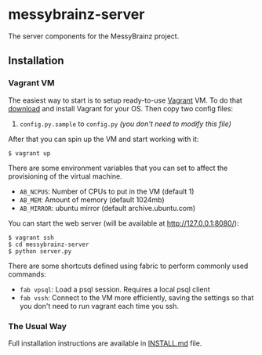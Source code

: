 messybrainz-server
==================

The server components for the MessyBrainz project.

## Installation

### Vagrant VM

The easiest way to start is to setup ready-to-use [Vagrant](https://www.vagrantup.com/)
VM. To do that [download](https://www.vagrantup.com/downloads.html) and install
Vagrant for your OS. Then copy two config files:

1. `config.py.sample` to `config.py` *(you don't need to modify this file)*

After that you can spin up the VM and start working with it:

    $ vagrant up

There are some environment variables that you can set to affect the
provisioning of the virtual machine.

 * `AB_NCPUS`: Number of CPUs to put in the VM (default 1)
 * `AB_MEM`:   Amount of memory (default 1024mb)
 * `AB_MIRROR`: ubuntu mirror (default archive.ubuntu.com)

You can start the web server (will be available at http://127.0.0.1:8080/):

    $ vagrant ssh
    $ cd messybrainz-server
    $ python server.py

There are some shortcuts defined using fabric to perform commonly used
commands:

 * `fab vpsql`: Load a psql session. Requires a local psql client
 * `fab vssh`: Connect to the VM more efficiently, saving the settings
               so that you don't need to run vagrant each time you ssh.

### The Usual Way

Full installation instructions are available in [INSTALL.md](https://github.com/metabrainz/messybrainz-server/blob/master/INSTALL.md) file.
